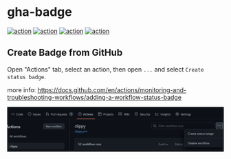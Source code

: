 # gha-badge

[![action](https://github.com/YutaGoto/gha-badge/actions/workflows/rustfmt.yml/badge.svg)](https://github.com/YutaGoto/gha-badge/actions)
[![action](https://github.com/YutaGoto/gha-badge/actions/workflows/test.yml/badge.svg)](https://github.com/YutaGoto/gha-badge/actions)
[![action](https://github.com/YutaGoto/gha-badge/actions/workflows/clippy.yml/badge.svg)](https://github.com/YutaGoto/gha-badge/actions)
[![action](https://github.com/YutaGoto/gha-badge/actions/workflows/audit.yml/badge.svg)](https://github.com/YutaGoto/gha-badge/actions)

## Create Badge from GitHub

Open "Actions" tab, select an action, then open `...` and select `Create status badge`.

more info: https://docs.github.com/en/actions/monitoring-and-troubleshooting-workflows/adding-a-workflow-status-badge

![Screenshots of exa](assets/screenshot.png)
